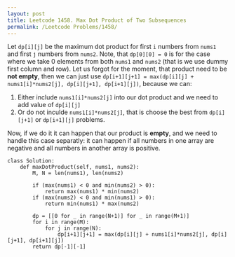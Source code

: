 ```yaml
---
layout: post
title: Leetcode 1458. Max Dot Product of Two Subsequences
permalink: /Leetcode Problems/1458/
---
```


Let ```dp[i][j]``` be the maximum dot product for first ```i``` numbers from ```nums1``` and first ```j``` numbers from ```nums2```. Note, that ```dp[0][0] = 0``` is for the case where we take 0 elements from both ```nums1``` and ```nums2``` (that is we use dummy first column and row). Let us forgot for the moment, that product need to be **not empty**, then we can just use ```dp[i+1][j+1] = max(dp[i][j] + nums1[i]*nums2[j], dp[i][j+1], dp[i+1][j])```, because we can:
1. Either include ```nums1[i]*nums2[j]``` into our dot product and we need to add value of ```dp[i][j]```
2. Or do not inculde ```nums1[i]*nums2[j]```, that is choose the best from ```dp[i][j+1]``` or ```dp[i+1][j]``` problems.

Now, if we do it it can happen that our product is **empty**, and we need to handle this case separatly: it can happen if all numbers in one array are negative and all numbers in another array is positive.

```
class Solution:
    def maxDotProduct(self, nums1, nums2):
        M, N = len(nums1), len(nums2)
		
        if (max(nums1) < 0 and min(nums2) > 0):
            return max(nums1) * min(nums2) 
        if (max(nums2) < 0 and min(nums1) > 0):
            return min(nums1) * max(nums2)         
			
        dp = [[0 for _ in range(N+1)] for _ in range(M+1)]
        for i in range(M):
            for j in range(N):
                dp[i+1][j+1] = max(dp[i][j] + nums1[i]*nums2[j], dp[i][j+1], dp[i+1][j])
        return dp[-1][-1]
```